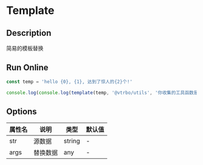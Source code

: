 # Template

## Description
简易的模板替换

## Run Online

<RunCode :language="ts" :dependency="`
function template(str: string, ...args: any[]): string {
  return str.replace(/{(\\d+)}/g, (match, key) => {
    const index = Number(key)
    if (Number.isNaN(index))
      return match
    return args[index]
  })
}`">

```ts
const temp = 'hello {0}, {1}, 达到了惊人的{2}个!'

console.log(console.log(template(temp, '@vtrbo/utils', '你收集的工具函数是最多的', 100)))
```

</RunCode>

## Options

<div class="utils-table">

| 属性名 | 说明 | 类型 | 默认值 |
| --- | --- | --- | --- |
| str | 源数据 | string | - |
| args | 替换数据 | any | - |

</div>